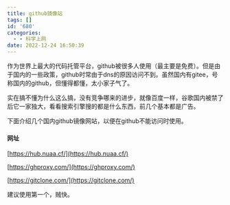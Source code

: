 ```yaml
---
title: github镜像站
tags: []
id: '680'
categories:
  - - 科学上网
date: 2022-12-24 16:50:39
---
```


作为世界上最大的代码托管平台，github被很多人使用（最主要是免费）。但是由于国内的一些政策，github时常由于dns的原因访问不到。虽然国内有gitee，号称国内的github，但懂得都懂，太小家子气了。

实在搞不懂为什么这么搞，没有竞争哪来的进步，就像百度一样，谷歌国内被禁了后它一家独大，看看搜索引擎搜的都是什么东西，前几个基本都是广告。

下面介绍几个国内github镜像网站，以便在github不能访问时使用。

#### 网址

[https://hub.nuaa.cf/](https://hub.nuaa.cf/)

[https://ghproxy.com/](https://ghproxy.com/)

[https://gitclone.com/](https://gitclone.com/)

建议使用第一个，贼快。